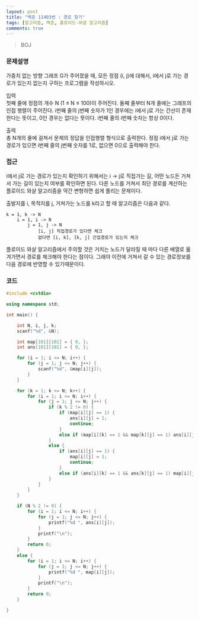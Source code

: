```yaml
---
layout: post
title: "백준 11403번 : 경로 찾기"
tags: [알고리즘, 백준, 플로이드-와샬 알고리즘]
comments: true
---
```


> BOJ  

### 문제설명  
가중치 없는 방향 그래프 G가 주어졌을 때, 모든 정점 (i, j)에 대해서, i에서 j로 가는 경로가 있는지 없는지 구하는 프로그램을 작성하시오.  

입력  
첫째 줄에 정점의 개수 N (1 ≤ N ≤ 100)이 주어진다. 둘째 줄부터 N개 줄에는 그래프의 인접 행렬이 주어진다. i번째 줄의 j번째 숫자가 1인 경우에는 i에서 j로 가는 간선이 존재한다는 뜻이고, 0인 경우는 없다는 뜻이다. i번째 줄의 i번째 숫자는 항상 0이다.  

출력  
총 N개의 줄에 걸쳐서 문제의 정답을 인접행렬 형식으로 출력한다. 정점 i에서 j로 가는 경로가 있으면 i번째 줄의 j번째 숫자를 1로, 없으면 0으로 출력해야 한다.  

### 접근  
i에서 j로 가는 경로가 있는지 확인하기 위해서는 i -> j로 직접가는 길, 어떤 노드든 거쳐서 가는 길이 있는지 여부를 확인하면 된다. 다른 노드를 거쳐서 최단 경로를 계산하는 플로이드 와샬 알고리즘을 약간 변형하면 쉽게 풀리는 문제이다.  

출발지를 i, 목적지를 j, 거쳐가는 노드를 k라고 할 때 알고리즘은 다음과 같다.  
~~~
k = 1, k -> N
    i = 1, i -> N
        j = 1, j -> N
            [i, j] 직접경로가 있다면 체크
            없다면 [i, k], [k, j] 간접경로가 있는지 체크
~~~

플로이드 와샬 알고리즘에서 주의할 것은 거치는 노드가 달라질 때 마다 다른 배열로 옮겨가면서 경로를 체크해야 한다는 점이다. 그래야 이전에 거쳐서 갈 수 있는 경로정보를 다음 경로에 반영할 수 있기때문이다.  

### 코드  
~~~c++
#include <cstdio>

using namespace std;

int main() {

    int N, i, j, k;
    scanf("%d", &N);

    int map[101][101] = { 0, };
    int ans[101][101] = { 0, };

    for (i = 1; i <= N; i++) {
        for (j = 1; j <= N; j++) {
            scanf("%d", &map[i][j]);
        }
    }

    for (k = 1; k <= N; k++) {
        for (i = 1; i <= N; i++) {
            for (j = 1; j <= N; j++) {
                if (k % 2 != 0) {
                    if (map[i][j] == 1) {
                        ans[i][j] = 1;
                        continue;
                    }
                    else if (map[i][k] == 1 && map[k][j] == 1) ans[i][j] = 1;
                }
                else {
                    if (ans[i][j] == 1) {
                        map[i][j] = 1;
                        continue;
                    }
                    else if (ans[i][k] == 1 && ans[k][j] == 1) map[i][j] = 1;
                }
            }
        }
    }

    if (N % 2 != 0) {
        for (i = 1; i <= N; i++) {
            for (j = 1; j <= N; j++) {
                printf("%d ", ans[i][j]);
            }
            printf("\n");
        }
        return 0;
    }
    else {
        for (i = 1; i <= N; i++) {
            for (j = 1; j <= N; j++) {
                printf("%d ", map[i][j]);
            }
            printf("\n");
        }
        return 0;        
    }

}
~~~